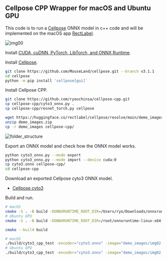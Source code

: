 ## Cellpose CPP Wrapper for macOS and Ubuntu GPU
This code is to run a [Cellpose](https://github.com/MouseLand/cellpose) ONNX model in c++ code and will be implemented on the macOS app [RectLabel](https://rectlabel.com).

![img00](https://github.com/user-attachments/assets/7c78cb97-12fe-41b5-80d7-bd2e12179313)

Install [CUDA, cuDNN, PyTorch, LibTorch, and ONNX Runtime](https://rectlabel.com/pytorch/).

Install [Cellpose](https://github.com/MouseLand/cellpose/tree/v3.1.1).
```bash
git clone https://github.com/MouseLand/cellpose.git --branch v3.1.1
cd cellpose
python -m pip install 'cellpose[gui]'
```

Install Cellpose CPP.
```bash
git clone https://github.com/ryouchinsa/cellpose-cpp.git
cp cellpose-cpp/cyto3_onnx.py .
cp cellpose-cpp/resnet_torch.py cellpose

wget https://huggingface.co/rectlabel/cellpose/resolve/main/demo_images.zip
unzip demo_images.zip
cp -r demo_images cellpose-cpp/
```

![folder_structure](https://github.com/user-attachments/assets/13ba2b99-b135-4608-b757-2775010178b7)

Export an ONNX model and check how the ONNX model works.

```bash
python cyto3_onnx.py --mode export
python cyto3_onnx.py --mode import --device cuda:0
cp cyto3.onnx cellpose-cpp/
cd cellpose-cpp
```

Download an exported Cellpose cyto3 ONNX model.
- [Cellpose cyto3](https://huggingface.co/rectlabel/cellpose/resolve/main/cyto3.onnx.zip)

Build and run.

```bash
# macOS
cmake -S . -B build -DONNXRUNTIME_ROOT_DIR=/Users/ryo/Downloads/onnxruntime-osx-universal2-1.20.0
# Ubuntu GPU
cmake -S . -B build -DONNXRUNTIME_ROOT_DIR=/root/onnxruntime-linux-x64-gpu-1.20.0 -DCMAKE_PREFIX_PATH=/root/libtorch

cmake --build build

# macOS
./build/cyto3_cpp_test -encoder="cyto3.onnx" -image="demo_images/img02.png" -device="cpu"
# Ubuntu GPU
./build/cyto3_cpp_test -encoder="cyto3.onnx" -image="demo_images/img02.png" -device="cuda:0"
```
